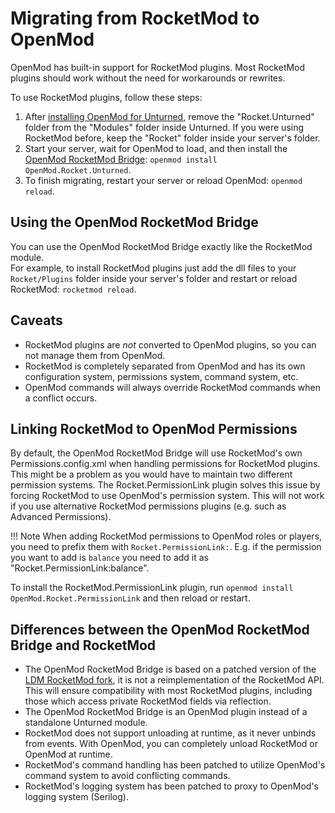 # Migrating from RocketMod to OpenMod

OpenMod has built-in support for RocketMod plugins. Most RocketMod plugins should work without the need for workarounds or rewrites. 

To use RocketMod plugins, follow these steps:

1. After [installing OpenMod for Unturned](../installation/unturned.md), remove the "Rocket.Unturned" folder from the "Modules" folder inside Unturned. If you were using RocketMod before, keep the "Rocket" folder inside your server's folder.
2. Start your server, wait for OpenMod to load, and then install the [OpenMod RocketMod Bridge](https://github.com/openmod/openmod/tree/master/unturned/rocketmod): `openmod install OpenMod.Rocket.Unturned`.
3. To finish migrating, restart your server or reload OpenMod: `openmod reload`.

## Using the OpenMod RocketMod Bridge
You can use the OpenMod RocketMod Bridge exactly like the RocketMod module.  
For example, to install RocketMod plugins just add the dll files to your `Rocket/Plugins` folder inside your server's folder and restart or reload RocketMod: `rocketmod reload`.

## Caveats
- RocketMod plugins are *not* converted to OpenMod plugins, so you can not manage them from OpenMod.
- RocketMod is completely separated from OpenMod and has its own configuration system, permissions system, command system, etc. 
- OpenMod commands will always override RocketMod commands when a conflict occurs.

## Linking RocketMod to OpenMod Permissions
By default, the OpenMod RocketMod Bridge will use RocketMod's own Permissions.config.xml when handling permissions for RocketMod plugins. This might be a problem as you would have to maintain two different permission systems. The Rocket.PermissionLink plugin solves this issue by forcing RocketMod to use OpenMod's permission system. This will not work if you use alternative RocketMod permissions plugins (e.g. such as Advanced Permissions).

!!! Note
    When adding RocketMod permissions to OpenMod roles or players, you need to prefix them with `Rocket.PermissionLink:`.
	E.g. if the permission you want to add is `balance` you need to add it as "Rocket.PermissionLink:balance".


To install the RocketMod.PermissionLink plugin, run `openmod install OpenMod.Rocket.PermissionLink` and then reload or restart.

## Differences between the OpenMod RocketMod Bridge and RocketMod
- The OpenMod RocketMod Bridge is based on a patched version of the [LDM RocketMod fork](https://github.com/SmartlyDressedGames/Legally-Distinct-Missile), it is not a reimplementation of the RocketMod API. This will ensure compatibility with most RocketMod plugins, including those which access private RocketMod fields via reflection.
- The OpenMod RocketMod Bridge is an OpenMod plugin instead of a standalone Unturned module.
- RocketMod does not support unloading at runtime, as it never unbinds from events. With OpenMod, you can completely unload RocketMod or OpenMod at runtime.
- RocketMod's command handling has been patched to utilize OpenMod's command system to avoid conflicting commands.
- RocketMod's logging system has been patched to proxy to OpenMod's logging system (Serilog).